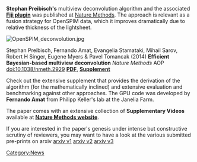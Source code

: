 **Stephan Preibisch's** multiview deconvolution algorithm and the
associated [**Fiji plugin**](http://fiji.sc/Multi-View_Deconvolution)
was published at [Nature
Methods](http://www.nature.com/nmeth/journal/vaop/ncurrent/full/nmeth.2929.html).
The approach is relevant as a fusion strategy for OpenSPIM data, which
it improves dramatically due to relative thickness of the lightsheet.

![OpenSPIM\_deconvolution.jpg](OpenSPIM_deconvolution.jpg
"OpenSPIM_deconvolution.jpg")

Stephan Preibisch, Fernando Amat, Evangelia Stamataki, Mihail Sarov,
Robert H Singer, Eugene Myers & Pavel Tomancak (2014) **Efficient
Bayesian-based multiview deconvolution** *Nature Methods* AOP
<doi:10.1038/nmeth.2929> [**PDF**](Media:Nmeth.2929.pdf "wikilink"),
[**Supplement**](Media:Nmeth.2929-S1.pdf "wikilink")

Check out the extensive supplement that provides the derivation of the
algorithm (for the mathematically inclined) and extensive evaluation and
benchmarking against other approaches. The GPU code was developed by
**Fernando Amat** from Philipp Keller's lab at the Janelia Farm.

The paper comes with an extensive collection of **Supplementary Videos**
available at [**Nature Methods
website**](http://www.nature.com/nmeth/journal/vaop/ncurrent/fig_tab/nmeth.2929_SV1.html).

If you are interested in the paper's genesis under intense but
constructive scrutiny of reviewers, you may want to have a look at the
various submitted pre-prints on arxiv [arxiv
v1](http://arxiv.org/abs/1308.0730v1) [arxiv
v2](http://arxiv.org/abs/1308.0730v2) [arxiv
v3](http://arxiv.org/abs/1308.0730v3)

[Category:News](Category:News "wikilink")
